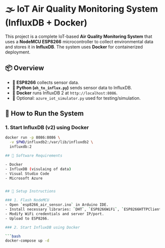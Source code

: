 # 🌫️ IoT Air Quality Monitoring System (InfluxDB + Docker)

This project is a complete IoT-based **Air Quality Monitoring System** that uses a **NodeMCU ESP8266** microcontroller to collect environmental data and stores it in **InfluxDB**. The system uses **Docker** for containerized deployment.

## 📦 Overview

- 📡 **ESP8266** collects sensor data.
- 🐍 **Python (`eh_to_influx.py`)** sends sensor data to InfluxDB.
- 🐳 **Docker** runs InfluxDB 2 at `http://localhost:8086`.
- 🧪 Optional: `azure_iot_simulator.py` used for testing/simulation.

## 🔧 How to Run the System

### 1. Start InfluxDB (v2) using Docker

```bash
docker run -p 8086:8086 \
  -v $PWD/influxdb2:/var/lib/influxdb2 \
  influxdb:2

## 🧪 Software Requirements

- Docker 
- InfluxDB (visulaing of data)
- Visual Studio Code
- Microsoft Azure


## 🚀 Setup Instructions

### 1. Flash NodeMCU
- Open `esp8266_air_sensor.ino` in Arduino IDE.
- Install necessary libraries: `DHT`, `ESP8266WiFi`, `ESP8266HTTPClient` or MQTT client.
- Modify WiFi credentials and server IP/port.
- Upload to ESP8266.

### 2. Start InfluxDB using Docker

```bash
docker-compose up -d
